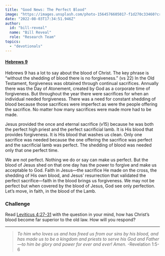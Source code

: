 ```yaml
---
title: "Good News: The Perfect Blood"
image: "https://images.unsplash.com/photo-1564576605017-f1d270c33460?crop=entropy&cs=srgb&fm=jpg&ixid=Mnw5NjYxfDB8MXxzZWFyY2h8MTB8fFRydXRofGVufDB8fHx8MTYxODIzNjM3Mw&ixlib=rb-1.2.1&q=85"
date: "2022-08-03T17:34:51.946Z"
author:
  id: "bill-reveal"
  name: "Bill Reveal"
  role: "Research Team"
topics:
  - "devotionals"
---
```

#### [Hebrews 9][1]

Hebrews 9 has a lot to say about the blood of Christ. The key phrase is “without the shedding of blood there is no forgiveness.” (vs 22) In the Old Testament, forgiveness was obtained through continual sacrifices. Annually there was the Day of Atonement, created by God as a corporate time of forgiveness. But throughout the year there were sacrifices for when an individual needed forgiveness. There was a need for constant shedding of blood because those sacrifices were imperfect as were the people offering the sacrifice. No matter how many sacrifices were made more had to be made.

Jesus provided the once and eternal sacrifice (v15) because he was both the perfect high priest and the perfect sacrificial lamb. It is His blood that provides forgiveness. It is His blood that washes us clean. Only one sacrifice was needed because the one offering the sacrifice was perfect and the sacrificial lamb was perfect. The shedding of blood was needed only that one perfect time.

We are not perfect. Nothing we do or say can make us perfect. But the blood of Jesus shed on that one day has the power to forgive and make us acceptable to God. Faith in Jesus—the sacrifice He made on the cross, the shedding of His own blood, and Jesus’ resurrection that validated the perfect sacrifice—faith in the blood brings us forgiveness. We may not be perfect but when covered by the blood of Jesus, God see only perfection. Let’s move, in faith, in the blood of the Lamb.

### Challenge
Read [Leviticus 4:27-31][lev] with the question in your mind, how has Christ’s blood become far superior to the old law. How will you respond?

----
> _To him who loves us and has freed us from our sins by his blood, and has made us to be a kingdom and priests to serve his God and Father—to him be glory and power for ever and ever! Amen._ -Revelation 1:5-6

[1]: https://biblehub.com/hebrews/9.htm
[lev]: https://biblehub.com/context/leviticus/4-27.htm

